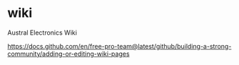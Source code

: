 # wiki
Austral Electronics Wiki

https://docs.github.com/en/free-pro-team@latest/github/building-a-strong-community/adding-or-editing-wiki-pages


